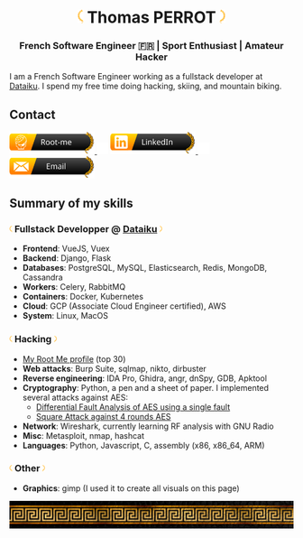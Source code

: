 
<h1 align="center"><img src="https://raw.githubusercontent.com/thomasperrot/thomasperrot/main/assets/laurel-left.svg" width="10px"> <b>Thomas PERROT</b> <img src="https://raw.githubusercontent.com/thomasperrot/thomasperrot/main/assets/laurel-right.svg" width="10px"></h1>
<h3 align="center">French Software Engineer 🇫🇷 | Sport Enthusiast | Amateur Hacker</h3>

I am a French Software Engineer working as a fullstack developer at [Dataiku](https://www.dataiku.com/). I spend my free time doing hacking, skiing, and mountain biking.

## Contact

<a href="https://www.root-me.org/Iroh">
<img src="https://raw.githubusercontent.com/thomasperrot/thomasperrot/main/assets/button-root-me.svg" width="30%">
</a>

<img src="https://raw.githubusercontent.com/thomasperrot/thomasperrot/main/assets/transparent.svg" width="4%">

<a href="https://www.linkedin.com/in/thomas-perrot-ba468996/">
<img src="https://raw.githubusercontent.com/thomasperrot/thomasperrot/main/assets/button-linkedin.svg" width="30%">
</a>

<img src="https://raw.githubusercontent.com/thomasperrot/thomasperrot/main/assets/transparent.svg" width="4%">

<a href="mailto:thomas.perrot1@gmail.com">
<img src="https://raw.githubusercontent.com/thomasperrot/thomasperrot/main/assets/button-email.svg" width="30%">
</a>

## Summary of my skills

### <img src="https://raw.githubusercontent.com/thomasperrot/thomasperrot/main/assets/laurel-left.svg" width="1%" height="1%"> Fullstack Developper @ [Dataiku](https://www.dataiku.com/) <img src="https://raw.githubusercontent.com/thomasperrot/thomasperrot/main/assets/laurel-right.svg" width="1%" height="1%">

* **Frontend**: VueJS, Vuex
* **Backend**: Django, Flask
* **Databases**: PostgreSQL, MySQL, Elasticsearch, Redis, MongoDB, Cassandra
* **Workers**: Celery, RabbitMQ
* **Containers**: Docker, Kubernetes
* **Cloud**: GCP (Associate Cloud Engineer certified), AWS
* **System**: Linux, MacOS

### <img src="https://raw.githubusercontent.com/thomasperrot/thomasperrot/main/assets/laurel-left.svg" width="1%" height="1%"> Hacking <img src="https://raw.githubusercontent.com/thomasperrot/thomasperrot/main/assets/laurel-right.svg" width="1%" height="1%">

* [My Root Me profile](https://www.root-me.org/Iroh) (top 30)
* **Web attacks**: Burp Suite, sqlmap, nikto, dirbuster
* **Reverse engineering**: IDA Pro, Ghidra, angr, dnSpy, GDB, Apktool
* **Cryptography**: Python, a pen and a sheet of paper. I implemented several attacks against AES:
  * [Differential Fault Analysis of AES using a single fault](https://github.com/thomasperrot/aes-differential-fault-analysis)
  * [Square Attack against 4 rounds AES](https://github.com/thomasperrot/aes-square-attack)
* **Network**: Wireshark, currently learning RF analysis with GNU Radio
* **Misc**: Metasploit, nmap, hashcat
* **Languages**: Python, Javascript, C, assembly (x86, x86_64, ARM)

### <img src="https://raw.githubusercontent.com/thomasperrot/thomasperrot/main/assets/laurel-left.svg" width="1%" height="1%"> Other <img src="https://raw.githubusercontent.com/thomasperrot/thomasperrot/main/assets/laurel-right.svg" width="1%" height="1%">

* **Graphics**: gimp (I used it to create all visuals on this page)

<img src="https://raw.githubusercontent.com/thomasperrot/thomasperrot/main/assets/banner_greek.jpg">
